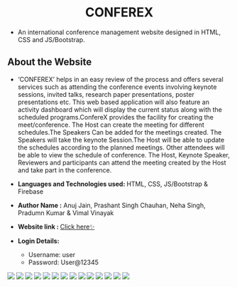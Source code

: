 <h1 align='center'>CONFEREX</h1>

- An international conference management website designed in HTML, CSS and JS/Bootstrap.

## About the Website

- ‘CONFEREX’ helps in an easy review of the process and offers several services such as attending the conference events involving keynote sessions, invited talks, research paper presentations, poster presentations etc. This web based application will also feature an activity dashboard which will display the current status along with the scheduled programs.ConfereX provides the facility for creating the meet/conference. The Host can create the meeting for different schedules.The Speakers Can be added for the meetings created. The Speakers will take the keynote Session.The Host will be able to update the schedules according to the planned meetings. Other attendees will be able to view the schedule of conference. The Host, Keynote Speaker, Reviewers and participants can attend the meeting created by the Host and take part in the conference.
- <b>Languages and Technologies used: </b> HTML, CSS, JS/Bootstrap & Firebase
- <b>Author Name :</b> Anuj Jain, Prashant Singh Chauhan, Neha Singh, Pradumn Kumar & Vimal Vinayak

- <b>Website link : </b>[Click here✨](https://neha3001-singh.github.io/confereX/)

- <b>Login Details: </b> 
  - Username: user
  - Password: User@12345

![](assets/website_ss/1.jpg)
![](assets/website_ss/2.jpg)
![](assets/website_ss/3.jpg)
![](assets/website_ss/4.jpg)
![](assets/website_ss/5.jpg)
![](assets/website_ss/6.jpg)
![](assets/website_ss/7.jpg)
![](assets/website_ss/8.jpg)
![](assets/website_ss/9.jpg)
![](assets/website_ss/10.jpg)
![](assets/website_ss/11.jpg)
![](assets/website_ss/12.jpg)
![](assets/website_ss/13.jpg)
![](assets/website_ss/14.jpg)
